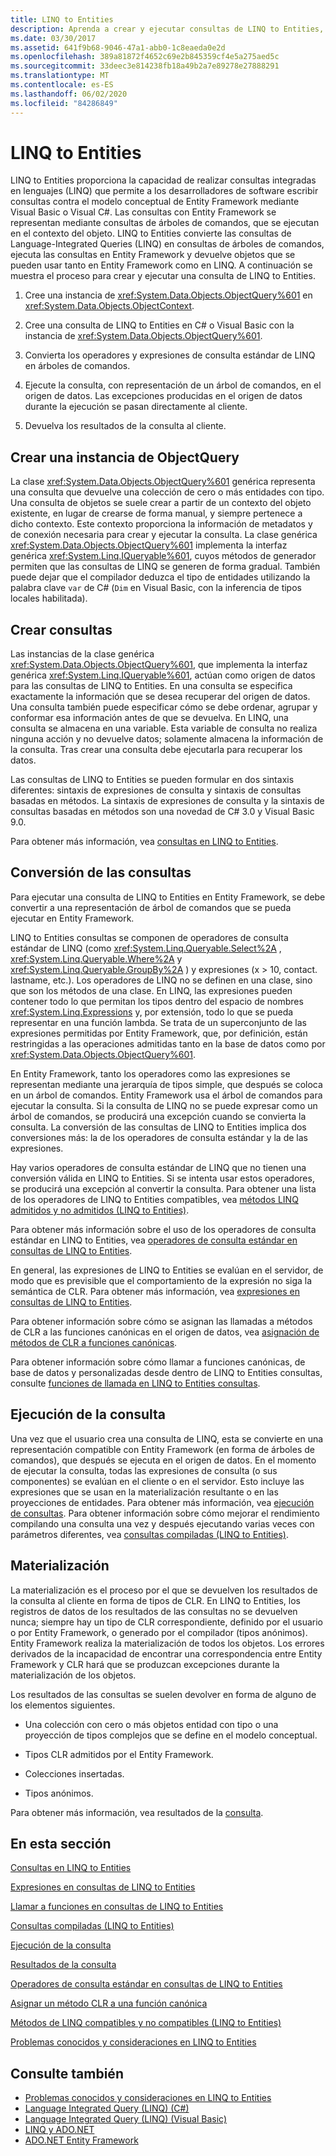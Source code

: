 ```yaml
---
title: LINQ to Entities
description: Aprenda a crear y ejecutar consultas de LINQ to Entities, que permiten escribir consultas en el modelo conceptual de Entity Framework mediante Visual Basic o Visual C#.
ms.date: 03/30/2017
ms.assetid: 641f9b68-9046-47a1-abb0-1c8eaeda0e2d
ms.openlocfilehash: 389a81872f4652c69e2b845359cf4e5a275aed5c
ms.sourcegitcommit: 33deec3e814238fb18a49b2a7e89278e27888291
ms.translationtype: MT
ms.contentlocale: es-ES
ms.lasthandoff: 06/02/2020
ms.locfileid: "84286849"
---
```

# <a name="linq-to-entities"></a>LINQ to Entities
LINQ to Entities proporciona la capacidad de realizar consultas integradas en lenguajes (LINQ) que permite a los desarrolladores de software escribir consultas contra el modelo conceptual de Entity Framework mediante Visual Basic o Visual C#. Las consultas con Entity Framework se representan mediante consultas de árboles de comandos, que se ejecutan en el contexto del objeto. LINQ to Entities convierte las consultas de Language-Integrated Queries (LINQ) en consultas de árboles de comandos, ejecuta las consultas en Entity Framework y devuelve objetos que se pueden usar tanto en Entity Framework como en LINQ. A continuación se muestra el proceso para crear y ejecutar una consulta de LINQ to Entities.  
  
1. Cree una instancia de <xref:System.Data.Objects.ObjectQuery%601> en <xref:System.Data.Objects.ObjectContext>.  
  
2. Cree una consulta de LINQ to Entities en C# o Visual Basic con la instancia de <xref:System.Data.Objects.ObjectQuery%601>.  
  
3. Convierta los operadores y expresiones de consulta estándar de LINQ en árboles de comandos.  
  
4. Ejecute la consulta, con representación de un árbol de comandos, en el origen de datos. Las excepciones producidas en el origen de datos durante la ejecución se pasan directamente al cliente.  
  
5. Devuelva los resultados de la consulta al cliente.  
  
## <a name="constructing-an-objectquery-instance"></a>Crear una instancia de ObjectQuery  
 La clase <xref:System.Data.Objects.ObjectQuery%601> genérica representa una consulta que devuelve una colección de cero o más entidades con tipo. Una consulta de objetos se suele crear a partir de un contexto del objeto existente, en lugar de crearse de forma manual, y siempre pertenece a dicho contexto. Este contexto proporciona la información de metadatos y de conexión necesaria para crear y ejecutar la consulta. La clase genérica <xref:System.Data.Objects.ObjectQuery%601> implementa la interfaz genérica <xref:System.Linq.IQueryable%601>, cuyos métodos de generador permiten que las consultas de LINQ se generen de forma gradual. También puede dejar que el compilador deduzca el tipo de entidades utilizando la palabra clave `var` de C# (`Dim` en Visual Basic, con la inferencia de tipos locales habilitada).  
  
## <a name="composing-the-queries"></a>Crear consultas  
 Las instancias de la clase genérica <xref:System.Data.Objects.ObjectQuery%601>, que implementa la interfaz genérica <xref:System.Linq.IQueryable%601>, actúan como origen de datos para las consultas de LINQ to Entities. En una consulta se especifica exactamente la información que se desea recuperar del origen de datos. Una consulta también puede especificar cómo se debe ordenar, agrupar y conformar esa información antes de que se devuelva. En LINQ, una consulta se almacena en una variable. Esta variable de consulta no realiza ninguna acción y no devuelve datos; solamente almacena la información de la consulta. Tras crear una consulta debe ejecutarla para recuperar los datos.  
  
 Las consultas de LINQ to Entities se pueden formular en dos sintaxis diferentes: sintaxis de expresiones de consulta y sintaxis de consultas basadas en métodos. La sintaxis de expresiones de consulta y la sintaxis de consultas basadas en métodos son una novedad de C# 3.0 y Visual Basic 9.0.  
  
 Para obtener más información, vea [consultas en LINQ to Entities](queries-in-linq-to-entities.md).  
  
## <a name="query-conversion"></a>Conversión de las consultas  
 Para ejecutar una consulta de LINQ to Entities en Entity Framework, se debe convertir a una representación de árbol de comandos que se pueda ejecutar en Entity Framework.  
  
 LINQ to Entities consultas se componen de operadores de consulta estándar de LINQ (como <xref:System.Linq.Queryable.Select%2A> , <xref:System.Linq.Queryable.Where%2A> y <xref:System.Linq.Queryable.GroupBy%2A> ) y expresiones (x > 10, contact. lastname, etc.). Los operadores de LINQ no se definen en una clase, sino que son los métodos de una clase. En LINQ, las expresiones pueden contener todo lo que permitan los tipos dentro del espacio de nombres <xref:System.Linq.Expressions> y, por extensión, todo lo que se pueda representar en una función lambda. Se trata de un superconjunto de las expresiones permitidas por Entity Framework, que, por definición, están restringidas a las operaciones admitidas tanto en la base de datos como por <xref:System.Data.Objects.ObjectQuery%601>.  
  
 En Entity Framework, tanto los operadores como las expresiones se representan mediante una jerarquía de tipos simple, que después se coloca en un árbol de comandos. Entity Framework usa el árbol de comandos para ejecutar la consulta. Si la consulta de LINQ no se puede expresar como un árbol de comandos, se producirá una excepción cuando se convierta la consulta. La conversión de las consultas de LINQ to Entities implica dos conversiones más: la de los operadores de consulta estándar y la de las expresiones.  
  
 Hay varios operadores de consulta estándar de LINQ que no tienen una conversión válida en LINQ to Entities. Si se intenta usar estos operadores, se producirá una excepción al convertir la consulta. Para obtener una lista de los operadores de LINQ to Entities compatibles, vea [métodos LINQ admitidos y no admitidos (LINQ to Entities)](supported-and-unsupported-linq-methods-linq-to-entities.md).  
  
 Para obtener más información sobre el uso de los operadores de consulta estándar en LINQ to Entities, vea [operadores de consulta estándar en consultas de LINQ to Entities](standard-query-operators-in-linq-to-entities-queries.md).  
  
 En general, las expresiones de LINQ to Entities se evalúan en el servidor, de modo que es previsible que el comportamiento de la expresión no siga la semántica de CLR. Para obtener más información, vea [expresiones en consultas de LINQ to Entities](expressions-in-linq-to-entities-queries.md).  
  
 Para obtener información sobre cómo se asignan las llamadas a métodos de CLR a las funciones canónicas en el origen de datos, vea [asignación de métodos de CLR a funciones canónicas](clr-method-to-canonical-function-mapping.md).  
  
 Para obtener información sobre cómo llamar a funciones canónicas, de base de datos y personalizadas desde dentro de LINQ to Entities consultas, consulte [funciones de llamada en LINQ to Entities consultas](calling-functions-in-linq-to-entities-queries.md).  
  
## <a name="query-execution"></a>Ejecución de la consulta  
 Una vez que el usuario crea una consulta de LINQ, esta se convierte en una representación compatible con Entity Framework (en forma de árboles de comandos), que después se ejecuta en el origen de datos. En el momento de ejecutar la consulta, todas las expresiones de consulta (o sus componentes) se evalúan en el cliente o en el servidor. Esto incluye las expresiones que se usan en la materialización resultante o en las proyecciones de entidades. Para obtener más información, vea [ejecución de consultas](query-execution.md). Para obtener información sobre cómo mejorar el rendimiento compilando una consulta una vez y después ejecutando varias veces con parámetros diferentes, vea [consultas compiladas (LINQ to Entities)](compiled-queries-linq-to-entities.md).  
  
## <a name="materialization"></a>Materialización  
 La materialización es el proceso por el que se devuelven los resultados de la consulta al cliente en forma de tipos de CLR. En LINQ to Entities, los registros de datos de los resultados de las consultas no se devuelven nunca; siempre hay un tipo de CLR correspondiente, definido por el usuario o por Entity Framework, o generado por el compilador (tipos anónimos). Entity Framework realiza la materialización de todos los objetos. Los errores derivados de la incapacidad de encontrar una correspondencia entre Entity Framework y CLR hará que se produzcan excepciones durante la materialización de los objetos.  
  
 Los resultados de las consultas se suelen devolver en forma de alguno de los elementos siguientes.  
  
- Una colección con cero o más objetos entidad con tipo o una proyección de tipos complejos que se define en el modelo conceptual.  
  
- Tipos CLR admitidos por el Entity Framework.  
  
- Colecciones insertadas.  
  
- Tipos anónimos.  
  
 Para obtener más información, vea resultados de la [consulta](query-results.md).  
  
## <a name="in-this-section"></a>En esta sección  
 [Consultas en LINQ to Entities](queries-in-linq-to-entities.md)  
  
 [Expresiones en consultas de LINQ to Entities](expressions-in-linq-to-entities-queries.md)  
  
 [Llamar a funciones en consultas de LINQ to Entities](calling-functions-in-linq-to-entities-queries.md)  
  
 [Consultas compiladas (LINQ to Entities)](compiled-queries-linq-to-entities.md)  
  
 [Ejecución de la consulta](query-execution.md)  
  
 [Resultados de la consulta](query-results.md)  
  
 [Operadores de consulta estándar en consultas de LINQ to Entities](standard-query-operators-in-linq-to-entities-queries.md)  
  
 [Asignar un método CLR a una función canónica](clr-method-to-canonical-function-mapping.md)  
  
 [Métodos de LINQ compatibles y no compatibles (LINQ to Entities)](supported-and-unsupported-linq-methods-linq-to-entities.md)  
  
 [Problemas conocidos y consideraciones en LINQ to Entities](known-issues-and-considerations-in-linq-to-entities.md)  
  
## <a name="see-also"></a>Consulte también

- [Problemas conocidos y consideraciones en LINQ to Entities](known-issues-and-considerations-in-linq-to-entities.md)
- [Language Integrated Query (LINQ) (C#)](../../../../../csharp/programming-guide/concepts/linq/index.md)
- [Language Integrated Query (LINQ) (Visual Basic)](../../../../../visual-basic/programming-guide/concepts/linq/index.md)
- [LINQ y ADO.NET](../../linq-and-ado-net.md)
- [ADO.NET Entity Framework](../index.md)
